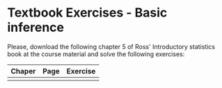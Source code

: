 # Textbook Exercises - Basic inference

Please, download the following chapter 5 of Ross' Introductory statistics book at the course material and solve the following exercises:

| Chaper | Page | Exercise     |
| ------:| ----:| ------------:|
|        |      |              |